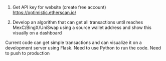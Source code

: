 1) Get API key for website (create free account)
https://optimistic.etherscan.io/

2) Develop an algorithm that can get all transactions until reaches MexC/BingX/UniSwap using a source wallet address and show this visually on a dashboard

Current code can get simple transactions and can visualize it on a development server using Flask. Need to use Python to run the code. Need to push to production

